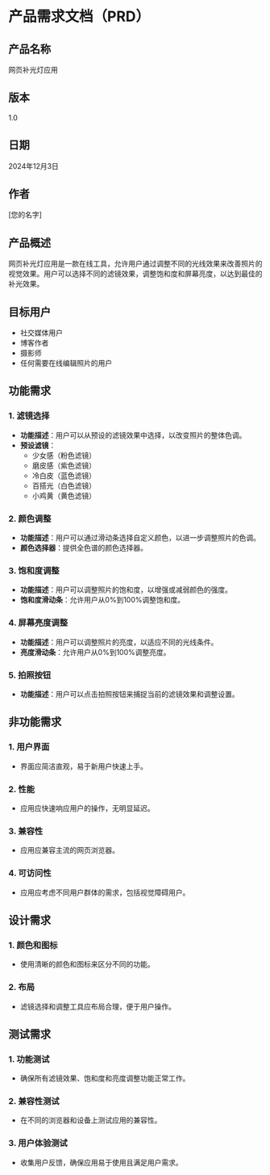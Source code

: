 # 产品需求文档（PRD）

## 产品名称
网页补光灯应用

## 版本
1.0

## 日期
2024年12月3日

## 作者
[您的名字]

## 产品概述
网页补光灯应用是一款在线工具，允许用户通过调整不同的光线效果来改善照片的视觉效果。用户可以选择不同的滤镜效果，调整饱和度和屏幕亮度，以达到最佳的补光效果。

## 目标用户
- 社交媒体用户
- 博客作者
- 摄影师
- 任何需要在线编辑照片的用户

## 功能需求

### 1. 滤镜选择
- **功能描述**：用户可以从预设的滤镜效果中选择，以改变照片的整体色调。
- **预设滤镜**：
  - 少女感（粉色滤镜）
  - 磨皮感（紫色滤镜）
  - 冷白皮（蓝色滤镜）
  - 百搭光（白色滤镜）
  - 小鸡黄（黄色滤镜）

### 2. 颜色调整
- **功能描述**：用户可以通过滑动条选择自定义颜色，以进一步调整照片的色调。
- **颜色选择器**：提供全色谱的颜色选择器。

### 3. 饱和度调整
- **功能描述**：用户可以调整照片的饱和度，以增强或减弱颜色的强度。
- **饱和度滑动条**：允许用户从0%到100%调整饱和度。

### 4. 屏幕亮度调整
- **功能描述**：用户可以调整照片的亮度，以适应不同的光线条件。
- **亮度滑动条**：允许用户从0%到100%调整亮度。

### 5. 拍照按钮
- **功能描述**：用户可以点击拍照按钮来捕捉当前的滤镜效果和调整设置。

## 非功能需求

### 1. 用户界面
- 界面应简洁直观，易于新用户快速上手。

### 2. 性能
- 应用应快速响应用户的操作，无明显延迟。

### 3. 兼容性
- 应用应兼容主流的网页浏览器。

### 4. 可访问性
- 应用应考虑不同用户群体的需求，包括视觉障碍用户。

## 设计需求

### 1. 颜色和图标
- 使用清晰的颜色和图标来区分不同的功能。

### 2. 布局
- 滤镜选择和调整工具应布局合理，便于用户操作。

## 测试需求

### 1. 功能测试
- 确保所有滤镜效果、饱和度和亮度调整功能正常工作。

### 2. 兼容性测试
- 在不同的浏览器和设备上测试应用的兼容性。

### 3. 用户体验测试
- 收集用户反馈，确保应用易于使用且满足用户需求。